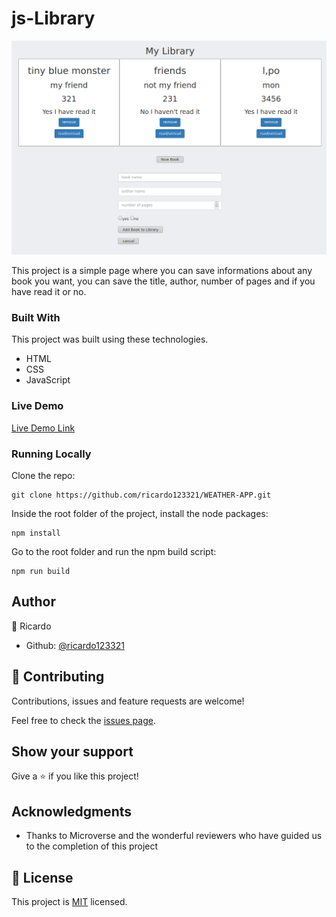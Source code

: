 # js-Library

![screenshot](./screenshot.png)

This project is a simple page where you can save informations about any book you want, you can save the title, author, number of pages and if you have read it or no.

### Built With
This project was built using these technologies.
* HTML
* CSS
* JavaScript

### Live Demo

[Live Demo Link](https://ricardo123321.github.io/js-Library/)

### Running Locally

Clone the repo:
```
git clone https://github.com/ricardo123321/WEATHER-APP.git
```
Inside the root folder of the project, install the node packages:
```
npm install
```
Go to the root folder and run the npm build script:
```
npm run build
```
## Author

👤 Ricardo

- Github: [@ricardo123321](https://github.com/ricardo123321)

## 🤝 Contributing

Contributions, issues and feature requests are welcome!

Feel free to check the [issues page](issues/).

## Show your support

Give a ⭐️ if you like this project!

## Acknowledgments

- Thanks to Microverse and the wonderful reviewers who have guided us to the completion of this project


## 📝 License

This project is [MIT](lic.url) licensed.

